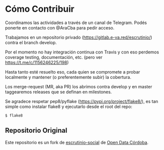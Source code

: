 # Cómo Contribuir #

Coordinamos las actividades a través de un canal de Telegram. Podés
ponerte en contacto con @AraCba para pedir acceso.

Trabajamos en un repositorio privado
(https://gitlab.e-va.red/escrutinio/) contra el branch develop.

Por el momento no hay integración continua con Travis y con eso
perdemos coverage testing, documentación, etc. (pero ver
https://t.me/c/1156246225/198)

Hasta tanto esté resuelto eso, cada quien se compromete a probar
localmente y mantener (o preferentemente subir) la cobertura.

Los merge-request (MR, aka PR) los abrimos contra develop y en master
taggearemos releases que se definan en milestones.

Se agradece respetar pep8/pyflake (https://pypi.org/project/flake8/),
es tan simple como instalar flake8 y ejecutarlo desde el root del repo:
```
$ flake8
```

## Repositorio Original ##

Este repositorio es un fork de [escrutinio-social](https://github.com/OpenDataCordoba/escrutinio-social "Escrutinio Social") 
de [Open Data Córdoba](https://www.opendatacordoba.org/).
